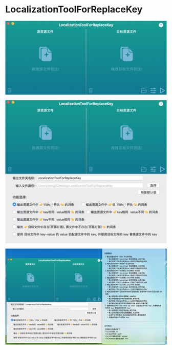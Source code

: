 # LocalizationToolForReplaceKey
![](https://github.com/YQqiang/LocalizationToolForReplaceKey/blob/master/LocalizationTooForReplaceKey1.png)

![](https://github.com/YQqiang/LocalizationToolForReplaceKey/blob/master/LocalizationTooForReplaceKey2.png)

![](https://github.com/YQqiang/LocalizationToolForReplaceKey/blob/master/LocalizationTooForReplaceKey3.png)


